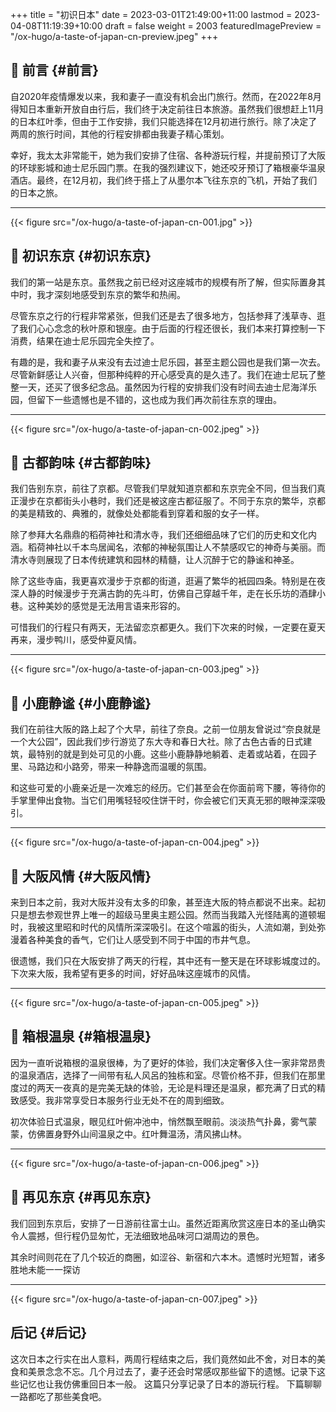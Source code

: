 +++
title = "初识日本"
date = 2023-03-01T21:49:00+11:00
lastmod = 2023-04-08T11:19:39+10:00
draft = false
weight = 2003
featuredImagePreview = "/ox-hugo/a-taste-of-japan-cn-preview.jpeg"
+++

## 🛫 前言 {#前言}

自2020年疫情爆发以来，我和妻子一直没有机会出门旅行。然而，在2022年8月得知日本重新开放自由行后，我们终于决定前往日本旅游。虽然我们很想赶上11月的日本红叶季，但由于工作安排，我们只能选择在12月初进行旅行。除了决定了两周的旅行时间，其他的行程安排都由我妻子精心策划。

幸好，我太太非常能干，她为我们安排了住宿、各种游玩行程，并提前预订了大阪的环球影城和迪士尼乐园门票。在我的强烈建议下，她还咬牙预订了箱根豪华温泉酒店。最终，在12月初，我们终于搭上了从墨尔本飞往东京的飞机，开始了我们的日本之旅。

---

{{< figure src="/ox-hugo/a-taste-of-japan-cn-001.jpg" >}}


## 👀 初识东京 {#初识东京}

我们的第一站是东京。虽然我之前已经对这座城市的规模有所了解，但实际置身其中时，我才深刻地感受到东京的繁华和热闹。

尽管东京之行的行程非常紧张，但我们还是去了很多地方，包括参拜了浅草寺、逛了我们心心念念的秋叶原和银座。由于后面的行程还很长，我们本来打算控制一下消费，结果在迪士尼乐园完全失控了。

有趣的是，我和妻子从来没有去过迪士尼乐园，甚至主题公园也是我们第一次去。尽管新鲜感让人兴奋，但那种纯粹的开心感受真的是久违了。我们在迪士尼玩了整整一天，还买了很多纪念品。虽然因为行程的安排我们没有时间去迪士尼海洋乐园，但留下一些遗憾也是不错的，这也成为我们再次前往东京的理由。

---

{{< figure src="/ox-hugo/a-taste-of-japan-cn-002.jpeg" >}}


## 🏯 古都韵味 {#古都韵味}

我们告别东京，前往了京都。尽管我们早就知道京都和东京完全不同，但当我们真正漫步在京都街头小巷时，我们还是被这座古都征服了。不同于东京的繁华，京都的美是精致的、典雅的，就像处处都能看到穿着和服的女子一样。

除了参拜大名鼎鼎的稻荷神社和清水寺，我们还细细品味了它们的历史和文化内涵。稻荷神社以千本鸟居闻名，浓郁的神秘氛围让人不禁感叹它的神奇与美丽。而清水寺则展现了日本传统建筑和园林的精髓，让人沉醉于它的静谧和神圣。

除了这些寺庙，我更喜欢漫步于京都的街道，逛遍了繁华的衹园四条。特别是在夜深人静的时候漫步于充满古韵的先斗町，仿佛自己穿越千年，走在长乐坊的酒肆小巷。这种美妙的感觉是无法用言语来形容的。

可惜我们的行程只有两天，无法留恋京都更久。我们下次来的时候，一定要在夏天再来，漫步鸭川，感受仲夏风情。

---

{{< figure src="/ox-hugo/a-taste-of-japan-cn-003.jpeg" >}}


## 🦌 小鹿静谧 {#小鹿静谧}

我们在前往大阪的路上起了个大早，前往了奈良。之前一位朋友曾说过“奈良就是一个大公园”，因此我们步行游览了东大寺和春日大社。除了古色古香的日式建筑，最特别的就是到处可见的小鹿。这些小鹿静静地躺着、走着或站着，在园子里、马路边和小路旁，带来一种静逸而温暖的氛围。

和这些可爱的小鹿亲近是一次难忘的经历。它们甚至会在你面前弯下腰，等待你的手掌里伸出食物。当它们用嘴轻轻咬住饼干时，你会被它们天真无邪的眼神深深吸引。

---

{{< figure src="/ox-hugo/a-taste-of-japan-cn-004.jpeg" >}}


## 🎎 大阪风情 {#大阪风情}

来到日本之前，我对大阪并没有太多的印象，甚至连大阪的特点都说不出来。起初只是想去参观世界上唯一的超级马里奥主题公园。然而当我踏入光怪陆离的道顿堀时，我被这里昭和时代的风情所深深吸引。在这个喧嚣的街头，人流如潮，到处弥漫着各种美食的香气，它们让人感受到不同于中国的市井气息。

很遗憾，我们只在大阪安排了两天的行程，其中还有一整天是在环球影城度过的。下次来大阪，我希望有更多的时间，好好品味这座城市的风情。

---

{{< figure src="/ox-hugo/a-taste-of-japan-cn-005.jpeg" >}}


## 🛀 箱根温泉 {#箱根温泉}

因为一直听说箱根的温泉很棒，为了更好的体验，我们决定奢侈入住一家非常昂贵的温泉酒店，选择了一间带有私人风呂的独栋和室。尽管价格不菲，但我们在那里度过的两天一夜真的是完美无缺的体验，无论是料理还是温泉，都充满了日式的精致感受。我非常享受日本服务行业无处不在的周到细致。

初次体验日式温泉，眼见红叶俯冲池中，悄然飘至眼前。淡淡热气扑鼻，雾气蒙蒙，仿佛置身野外山间温泉之中。红叶舞温汤，清风拂山林。

---

{{< figure src="/ox-hugo/a-taste-of-japan-cn-006.jpeg" >}}


## 🗼 再见东京 {#再见东京}

我们回到东京后，安排了一日游前往富士山。虽然近距离欣赏这座日本的圣山确实令人震撼，但行程仍显匆忙，无法细致地品味河口湖周边的景色。

其余时间则花在了几个较近的商圈，如涩谷、新宿和六本木。遗憾时光短暂，诸多胜地未能一一探访

---

{{< figure src="/ox-hugo/a-taste-of-japan-cn-007.jpeg" >}}


## 后记 {#后记}

这次日本之行实在出人意料，两周行程结束之后，我们竟然如此不舍，对日本的美食和美景念念不忘。几个月过去了，妻子还会时常感叹那些留下的遗憾。记录下这些记忆也让我仿佛重回日本一般。
这篇只分享记录了日本的游玩行程。 下篇聊聊一路都吃了那些美食吧。
